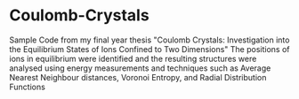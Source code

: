 # Coulomb-Crystals
Sample Code from my final year thesis
"Coulomb Crystals: Investigation into the Equilibrium States of Ions Confined to Two Dimensions"
The positions of ions in equilibrium were identified and the resulting structures were 
analysed using energy measurements and techniques
such as Average Nearest Neighbour distances, Voronoi Entropy, and Radial Distribution Functions
